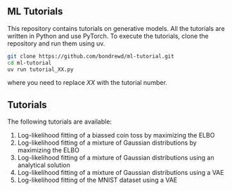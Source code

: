 ## ML Tutorials

This repository contains tutorials on generative models.
All the tutorials are written in Python and use PyTorch.
To execute the tutorials, clone the repository and run them using uv.

```bash
git clone https://github.com/bondrewd/ml-tutorial.git
cd ml-tutorial
uv run tutorial_XX.py
```

where you need to replace *XX* with the tutorial number.

## Tutorials
The following tutorials are available:

1. Log-likelihood fitting of a biassed coin toss by maximizing the ELBO
2. Log-likelihood fitting of a mixture of Gaussian distributions by maximizing the ELBO
3. Log-likelihood fitting of a mixture of Gaussian distributions using an analytical solution
4. Log-likelihood fitting of a mixture of Gaussian distributions using a VAE
5. Log-likelihood fitting of the MNIST dataset using a VAE
